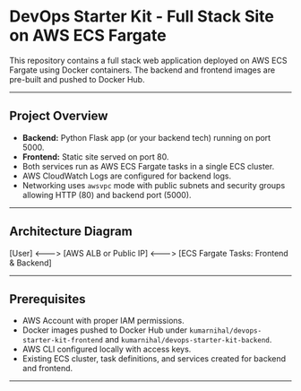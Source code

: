 # DevOps Starter Kit - Full Stack Site on AWS ECS Fargate

This repository contains a full stack web application deployed on AWS ECS Fargate using Docker containers. The backend and frontend images are pre-built and pushed to Docker Hub.

---

## Project Overview

- **Backend:** Python Flask app (or your backend tech) running on port 5000.
- **Frontend:** Static site served on port 80.
- Both services run as AWS ECS Fargate tasks in a single ECS cluster.
- AWS CloudWatch Logs are configured for backend logs.
- Networking uses `awsvpc` mode with public subnets and security groups allowing HTTP (80) and backend port (5000).

---

## Architecture Diagram

[User] <---> [AWS ALB or Public IP] <---> [ECS Fargate Tasks: Frontend & Backend]


---

## Prerequisites

- AWS Account with proper IAM permissions.
- Docker images pushed to Docker Hub under `kumarnihal/devops-starter-kit-frontend` and `kumarnihal/devops-starter-kit-backend`.
- AWS CLI configured locally with access keys.
- Existing ECS cluster, task definitions, and services created for backend and frontend.

---

